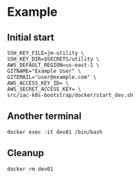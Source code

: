 # Example

## Initial start

```
SSH_KEY_FILE=jm-utility \
SSH_KEY_DIR=$SECRETS/utility \
AWS_DEFAULT_REGION=us-east-1 \
GITNAME="Example User" \
GITEMAIL="user@example.com" \
AWS_ACCESS_KEY_ID= \
AWS_SECRET_ACCESS_KEY= \
src/iac-k8s-bootstrap/docker/start_dev.sh
```

## Another terminal

```
docker exec -it dev01 /bin/bash
```

## Cleanup

```
docker rm dev01
```
